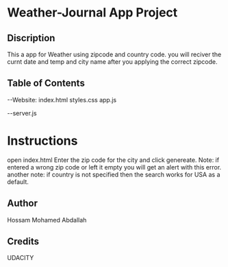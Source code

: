 # Weather-Journal App Project

## Discription

This a app for Weather using zipcode and country code.
you will reciver the curnt date and temp and city name after you applying the correct zipcode.

## Table of Contents

--Website:
index.html
styles.css
app.js

--server.js

# Instructions

open index.html
Enter the zip code for the city and click genereate.
Note: if entered a wrong zip code or left it empty you will get an alert with this error.
another note: if country is not specified then the search works for USA as a default.

## Author

Hossam Mohamed Abdallah

## Credits

UDACITY
